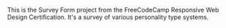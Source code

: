 This is the Survey Form project from the FreeCodeCamp Responsive Web Design Certification. It's a survey of various personality type systems.
